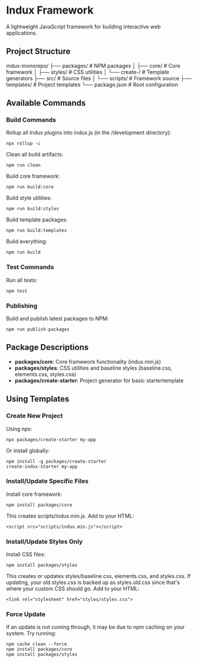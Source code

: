 # Indux Framework

A lightweight JavaScript framework for building interactive web applications.


## Project Structure
indux-monorepo/
├── packages/ # NPM packages
│ ├── core/ # Core framework
│ ├── styles/ # CSS utilities
│ └── create-/ # Template generators
├── src/ # Source files
│ └── scripts/ # Framework source
├── templates/ # Project templates
└── package.json # Root configuration


## Available Commands

### Build Commands
Rollup all Indux plugins into indux.js (in the /development directory):

    npx rollup -c

    
Clean all build artifacts:

    npm run clean

Build core framework:

    npm run build:core

Build style utilities:

    npm run build:styles

Build template packages:

    npm run build:templates

Build everything:

    npm run build



### Test Commands
Run all tests:

    npm test

### Publishing
Build and publish latest packages to NPM:

    npm run publish-packages


## Package Descriptions

- **packages/core**: Core framework functionality (indux.min.js)
- **packages/styles**: CSS utilities and baseline styles (baseline.css, elements.css, styles.css)
- **packages/create-starter**: Project generator for basic startertemplate


## Using Templates

### Create New Project
Using npx:

    npx packages/create-starter my-app

Or install globally:

    npm install -g packages/create-starter
    create-indux-starter my-app

### Install/Update Specific Files
Install core framework:

    npm install packages/core

This creates scripts/indux.min.js.
Add to your HTML:

    <script src="scripts/indux.min.js"></script>

### Install/Update Styles Only
Install CSS files:

    npm install packages/styles

This creates or updates styles/baseline.css, elements.css, and styles.css.
If updating, your old styles.css is backed up as styles.old.css since that's where your custom CSS should go.
Add to your HTML:

    <link rel="stylesheet" href="styles/styles.css">

### Force Update
If an update is not coming through, it may be due to npm caching on your system.
Try running:

    npm cache clean --force
    npm install packages/core
    npm install packages/styles